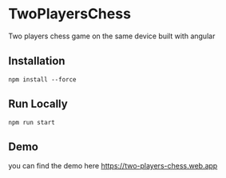 # TwoPlayersChess

Two players chess game on the same device built with angular

## Installation

```console
npm install --force
```

## Run Locally

```console
npm run start
```

## Demo

you can find the demo here <https://two-players-chess.web.app>
